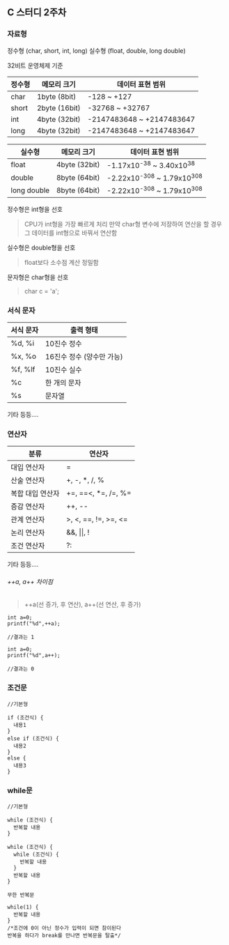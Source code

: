 ## C 스터디 2주차

### 자료형

 정수형 (char, short, int, long) 실수형 (float, double, long double)

  32비트 운영체제 기준

  정수형 |  메모리 크기 | 데이터 표현 범위
  --------|------------|---------------------
  char |  1byte (8bit) | -128 ~ +127
  short | 2byte (16bit) | -32768 ~ +32767
  int | 4byte (32bit) | -2147483648 ~ +2147483647
  long | 4byte (32bit) | -2147483648 ~ +2147483647

  실수형 |메모리 크기 |데이터 표현 범위
  ------|-----------|---------------
  float | 4byte (32bit) |-1.17x10<sup>-38</sup> ~ 3.40x10<sup>38</sup>
  double | 8byte (64bit) |-2.22x10<sup>-308</sup> ~ 1.79x10<sup>308</sup>
  long double | 8byte (64bit) |-2.22x10<sup>-308</sup> ~ 1.79x10<sup>308</sup>

  정수형은 int형을 선호  
  > CPU가 int형을 가장 빠르게 처리 만약 char형 변수에 저장하여 연산을 할 경우 그 데이터를 int형으로 바꿔서 연산함

  실수형은 double형을 선호
  > float보다 소수점 계산 정밀함

  문자형은 char형을 선호
  > char c = 'a';

### 서식 문자

  서식 문자 |  출력 형태
  ---------|---------
  %d, %i | 10진수 정수
  %x, %o | 16진수 정수 (양수만 가능)
  %f, %lf | 10진수 실수
  %c | 한 개의 문자
  %s  | 문자열
  기타 등등....

### 연산자

  분류 | 연산자
  ----|------
  대입 연산자 | =
  산술 연산자 |  +, -, \*, /, %
  복합 대입 연산자 | +=, ==<, \*=, /=, %=
  증감 연산자 | ++, --
  관계 연산자 | >, <, ==, !=, >=, <=
  논리 연산자 |  &&, &#124;&#124;, !
  조건 연산자 |  ?:
  기타 등등....

###### ++a, a++ 차이점
  > ++a(선 증가, 후 연산), a++(선 연산, 후 증가)

~~~
int a=0;    
printf("%d",++a);  

//결과는 1

int a=0;
printf("%d",a++);

//결과는 0
~~~

### 조건문

~~~
//기본형

if (조건식) {
  내용1
}
else if (조건식) {
  내용2
}
else {
  내용3
}
~~~

### while문

~~~
//기본형

while (조건식) {
  반복할 내용
}

while (조건식) {
  while (조건식) {
    반복할 내용
  }
  반복할 내용
}

무한 반복문

while(1) {
  반복할 내용
}
/*조건에 0이 아닌 정수가 입력이 되면 참이된다  
반복을 하다가 break를 만나면 반복문을 탈출*/
~~~
